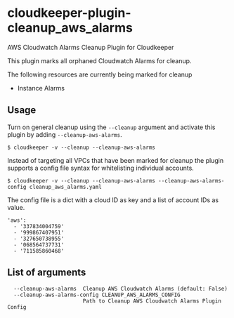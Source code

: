 # cloudkeeper-plugin-cleanup_aws_alarms
AWS Cloudwatch Alarms Cleanup Plugin for Cloudkeeper

This plugin marks all orphaned Cloudwatch Alarms for cleanup.

The following resources are currently being marked for cleanup
* Instance Alarms

## Usage
Turn on general cleanup using the `--cleanup` argument and activate this plugin by adding `--cleanup-aws-alarms`.
```
$ cloudkeeper -v --cleanup --cleanup-aws-alarms
```

Instead of targeting all VPCs that have been marked for cleanup the plugin supports a config file syntax for whitelisting individual accounts.
```
$ cloudkeeper -v --cleanup --cleanup-aws-alarms --cleanup-aws-alarms-config cleanup_aws_alarms.yaml
```

The config file is a dict with a cloud ID as key and a list of account IDs as value.
```
'aws':
  - '337834004759'
  - '999867407951'
  - '327650738955'
  - '068564737731'
  - '711585860468'
```

## List of arguments
```
  --cleanup-aws-alarms  Cleanup AWS Cloudwatch Alarms (default: False)
  --cleanup-aws-alarms-config CLEANUP_AWS_ALARMS_CONFIG
                        Path to Cleanup AWS Cloudwatch Alarms Plugin Config
```
